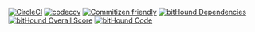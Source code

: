 [![CircleCI](https://circleci.com/gh/DenisKondrachukYi/React-node-application/tree/master.svg?style=svg)](https://circleci.com/gh/DenisKondrachukYi/React-node-application/tree/master)
[![codecov](https://codecov.io/gh/DenisKondrachukYi/React-node-application/branch/master/graph/badge.svg)](https://codecov.io/gh/DenisKondrachukYi/React-node-application)
[![Commitizen friendly](https://img.shields.io/badge/commitizen-friendly-brightgreen.svg)](http://commitizen.github.io/cz-cli/)
[![bitHound Dependencies](https://www.bithound.io/github/DenisKondrachukYi/React-node-application/badges/dependencies.svg)](https://www.bithound.io/github/DenisKondrachukYi/React-node-application/master/dependencies/npm)
[![bitHound Overall Score](https://www.bithound.io/github/DenisKondrachukYi/React-node-application/badges/score.svg)](https://www.bithound.io/github/DenisKondrachukYi/React-node-application)
[![bitHound Code](https://www.bithound.io/github/DenisKondrachukYi/React-node-application/badges/code.svg)](https://www.bithound.io/github/DenisKondrachukYi/React-node-application)
